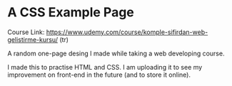 # A CSS Example Page

Course Link: https://www.udemy.com/course/komple-sifirdan-web-gelistirme-kursu/ (tr)

A random one-page desing I made while taking a web developing course.

I made this to practise HTML and CSS. I am uploading it to see my improvement on front-end in the future (and to store it online). 

